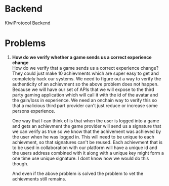 # Backend

KiwiProtocol Backend

# Problems

1. **How do we verify whether a game sends us a correct experience change**  
   How do we verify that a game sends us a correct experience change? They could just make 10 achievments which are super easy to get and completely hack our systems.
   We need to figure out a way to verify the authenticity of an achievment so the above problem does not happen.
   Because we will have our set of APIs that we will expose to the third party gaming application which will call it with the id of the avatar and the gain/loss in experience.
   We need an onchain way to verify this so that a malicious third part provider can't just reduce or increase some persons experience.

   One way that I can think of is that when the user is logged into a game and gets an achievment the game provider will send us a signature that we can verify as true so we know that the achivement was achieved by the user when he was logged in. This will need to be unique to each achievment, so that signatures can't be reused. Each achievment that is to be used in collaboration with our platform will have a unique id and the users address combined with it along with a unique key might form a one time use unique signature. I dont know how we would do this though.

   And even if the above problem is solved the problem to vet the achievments still remains.
